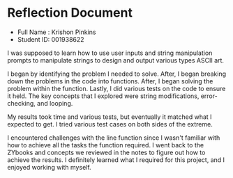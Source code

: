 # Reflection Document

* Full Name : Krishon Pinkins
* Student ID: 001938622

I was supposed to learn how to use user inputs and string manipulation prompts to manipulate strings to design and 
output various types ASCII art.

I began by identifying the problem I needed to solve. After, I began breaking down the problems in the code into functions.
After, I began solving the problem within the function. Lastly, I did various tests on the code to ensure it held.
The key concepts that I explored were string modifications, error-checking, and looping.

My results took time and various tests, but eventually it matched what I expected to get. I tried various test cases on 
both sides of the extreme.

I encountered challenges with the line function since I wasn't familiar with how to achieve all the tasks the function required.
I went back to the ZYbooks and concepts we reviewed in the notes to figure out how to achieve the results. I definitely learned
what I required for this project, and I enjoyed working with myself.



